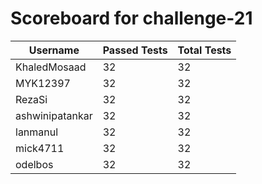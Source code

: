 # Scoreboard for challenge-21
| Username   | Passed Tests | Total Tests |
|------------|--------------|-------------|
| KhaledMosaad | 32 | 32 |
| MYK12397 | 32 | 32 |
| RezaSi | 32 | 32 |
| ashwinipatankar | 32 | 32 |
| lanmanul | 32 | 32 |
| mick4711 | 32 | 32 |
| odelbos | 32 | 32 |
